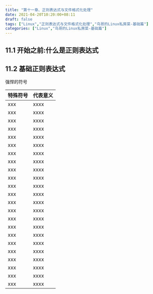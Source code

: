 ```yaml
---
title: "第十一章、正则表达式与文件格式化处理"
date: 2021-04-20T10:20:00+08:11
draft: false
tags: ["Linux","正则表达式与文件格式化处理","鸟哥的Linux私房菜-基础篇"]
categories: ["Linux","鸟哥的Linux私房菜-基础篇"]
---
```


## 11.1 开始之前:什么是正则表达式

## 11.2 基础正则表达式

强悍的符号

| 特殊符号 | 代表意义 |
| --- | --- |
| xxx | xxxx |
| xxx | xxxx |
| xxx | xxxx |
| xxx | xxxx |
| xxx | xxxx |
| xxx | xxxx |
| xxx | xxxx |
| xxx | xxxx |
| xxx | xxxx |
| xxx | xxxx |
| xxx | xxxx |
| xxx | xxxx |
| xxx | xxxx |
| xxx | xxxx |
| xxx | xxxx |
| xxx | xxxx |
| xxx | xxxx |
| xxx | xxxx |
| xxx | xxxx |
| xxx | xxxx |
| xxx | xxxx |
| xxx | xxxx |
| xxx | xxxx |